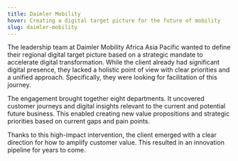 ```yaml
---
title: Daimler Mobility
hover: Creating a digital target picture for the future of mobility
slug: daimler-mobility
---
```


The leadership team at Daimler Mobility Africa Asia Pacific wanted to define their regional digital target picture based on a strategic mandate to accelerate digital transformation. While the client already had significant digital presence, they lacked a holistic point of view with clear priorities and a unified approach. Specifically, they were looking for facilitation of this journey.

The engagement brought together eight departments. It uncovered customer journeys and digital insights relevant to the current and potential future business. This enabled creating new value propositions and strategic priorities based on current gaps and pain points.

Thanks to this high-impact intervention, the client emerged with a clear direction for how to amplify customer value. This resulted in an innovation pipeline for years to come.
